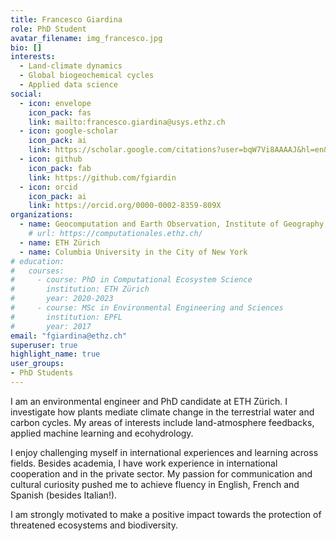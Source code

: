 ```yaml
---
title: Francesco Giardina
role: PhD Student
avatar_filename: img_francesco.jpg
bio: []
interests:
  - Land-climate dynamics
  - Global biogeochemical cycles
  - Applied data science
social:
  - icon: envelope
    icon_pack: fas
    link: mailto:francesco.giardina@usys.ethz.ch
  - icon: google-scholar
    icon_pack: ai
    link: https://scholar.google.com/citations?user=bqW7Vi8AAAAJ&hl=en&oi=ao
  - icon: github
    icon_pack: fab
    link: https://github.com/fgiardin
  - icon: orcid
    icon_pack: ai
    link: https://orcid.org/0000-0002-8359-809X
organizations:
  - name: Geocomputation and Earth Observation, Institute of Geography, University of Bern
    # url: https://computationales.ethz.ch/
  - name: ETH Zürich
  - name: Columbia University in the City of New York
# education:
#   courses:
#     - course: PhD in Computational Ecosystem Science
#       institution: ETH Zürich 
#       year: 2020-2023
#     - course: MSc in Environmental Engineering and Sciences
#       institution: EPFL
#       year: 2017
email: "fgiardina@ethz.ch"
superuser: true
highlight_name: true
user_groups:
- PhD Students
---
```


I am an environmental engineer and PhD candidate at ETH Zürich. I investigate how plants mediate climate change in the terrestrial water and carbon cycles. My areas of interests include land-atmosphere feedbacks, applied machine learning and ecohydrology. 

I enjoy challenging myself in international experiences and learning across fields. Besides academia, I have work experience in international cooperation and in the private sector. My passion for communication and cultural curiosity pushed me to achieve fluency in English, French and Spanish (besides Italian!).

I am strongly motivated to make a positive impact towards the protection of threatened ecosystems and biodiversity.


<!-- {{< icon name="download" pack="fas" >}} Download my {{< staticref "files/cv.pdf" "newtab" >}}CV{{< /staticref >}}. -->
